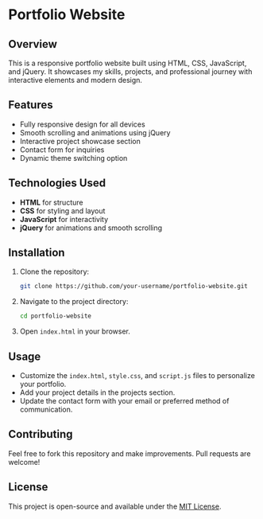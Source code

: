 # Portfolio Website

## Overview
This is a responsive portfolio website built using HTML, CSS, JavaScript, and jQuery. It showcases my skills, projects, and professional journey with interactive elements and modern design.

## Features
- Fully responsive design for all devices
- Smooth scrolling and animations using jQuery
- Interactive project showcase section
- Contact form for inquiries
- Dynamic theme switching option

## Technologies Used
- **HTML** for structure
- **CSS** for styling and layout
- **JavaScript** for interactivity
- **jQuery** for animations and smooth scrolling

## Installation
1. Clone the repository:
   ```sh
   git clone https://github.com/your-username/portfolio-website.git
   ```
2. Navigate to the project directory:
   ```sh
   cd portfolio-website
   ```
3. Open `index.html` in your browser.

## Usage
- Customize the `index.html`, `style.css`, and `script.js` files to personalize your portfolio.
- Add your project details in the projects section.
- Update the contact form with your email or preferred method of communication.

## Contributing
Feel free to fork this repository and make improvements. Pull requests are welcome!

## License
This project is open-source and available under the [MIT License](LICENSE).

